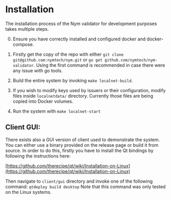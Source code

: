 # Installation

The installation process of the Nym validator for development purposes takes multiple steps.

0. Ensure you have correctly installed and configured docker and docker-compose.

1. Firstly get the copy of the repo with either `git clone git@github.com:nymtech/nym.git` or `go get github.com/nymtech/nym-validator`. Using the first command is recommended in case there were any issue with go tools.

2. Build the entire system by invoking `make localnet-build`.

3. If you wish to modify keys used by issuers or their configuration, modify files inside `localnetdata/` directory. Currently those files are being copied into Docker volumes.

4. Run the system with `make localnet-start`

## Client GUI:

There exists also a GUI version of client used to demonstrate the system. You can either use a binary provided on the release page or build it from source. In order to do this, firstly you have to install the Qt bindings by following the instructions here:

[https://github.com/therecipe/qt/wiki/Installation-on-Linux](https://github.com/therecipe/qt/wiki/Installation-on-Linux)

Then navigate to `client/gui` directory and invoke one of the following command: `qtdeploy build desktop` Note that this command was only tested on the Linux systems.
